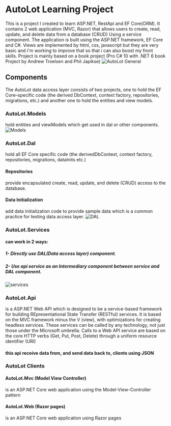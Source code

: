 # AutoLot Learning Project
This is a project I created to learn ASP.NET, RestApi and EF Core(ORM). It contains 2 web application (MVC, Razor) that allows users to create, read, update, and delete data from a database (CRUD) Using a service component. The application is built using the ASP.NET framework, EF Core and C#. Views are implemented by html, css, javascript but they are very basic and i'm working to improve that so that i can also boost my front skills.
Project is mainly based on a book project (Pro C# 10 with .NET 6 book Project by Andrew Troelsen and Phil Japikse)
![AutoLot General](https://github.com/MohammadAminKarimian/AutoLot/assets/42168296/9a27024e-671c-4af1-b8f7-30513a7092a9)
## Components
The AutoLot data access layer consists of two projects, one to hold the EF Core–specific code (the derived
DbContext, context factory, repositories, migrations, etc.) and another one to hold the entities and view
models.
### AutoLot.Models
hold entities and viewModels which get used in dal or other components.
![Models](https://github.com/MohammadAminKarimian/AutoLot/assets/42168296/f43d4e37-c3b4-4376-9a6c-96655739d429)
### AutoLot.Dal
hold all EF Core specific code (the derivedDbContext, context factory, repositories, migrations, dataInits etc.)
  #### Repositories
  provide encapsulated create, read, update, and delete (CRUD) access to the database.
  #### Data Initialization
  add data initialization code to provide sample data which is a common practice for testing data access layer.
  ![DAL](https://github.com/MohammadAminKarimian/AutoLot/assets/42168296/98f89758-cee5-454a-94b7-66eb3a4ac493)
### AutoLot.Services 
#### can work in 2 ways:
##### 1- Directly use DAL(Data access layer) component.
##### 2- Use api service as an Intermediary component between service and DAL component.
![services](https://github.com/MohammadAminKarimian/AutoLot/assets/42168296/3c641085-5498-470a-847b-d075b7369ee3)
### AutoLot.Api
is a ASP.NET Web API which is designed to be a service-based framework for building
REpresentational State Transfer (RESTful) services. It is based on the MVC framework minus the V (view),
with optimizations for creating headless services. These services can be called by any technology, not just
those under the Microsoft umbrella. Calls to a Web API service are based on the core HTTP verbs (Get, Put,
Post, Delete) through a uniform resource identifier (URI)
#### this api receive data from, and send data back to, clients using JSON
### AutoLot Clients
#### AutoLot.Mvc (Model View Controller)
is an ASP.NET Core web application using the Model-View-Controller pattern 
#### AutoLot.Web (Razor pages)
is an ASP.NET Core web application using Razor pages
